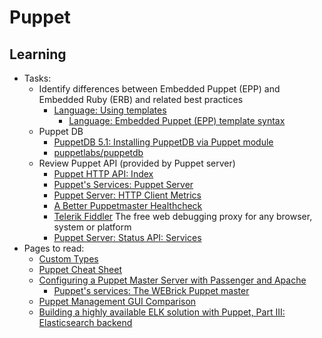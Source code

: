 # Puppet

## Learning

- Tasks:
  - Identify differences between Embedded Puppet (EPP) and Embedded Ruby (ERB) and related best practices
    - [Language: Using templates](https://puppet.com/docs/puppet/5.3/lang_template.html)
      - [Language: Embedded Puppet (EPP) template syntax](https://puppet.com/docs/puppet/5.3/lang_template_epp.html)
  - Puppet DB
    - [PuppetDB 5.1: Installing PuppetDB via Puppet module](https://puppet.com/docs/puppetdb/5.1/install_via_module.html)
    - [puppetlabs/puppetdb](https://forge.puppet.com/puppetlabs/puppetdb/readme)
  - Review Puppet API (provided by Puppet server)
    - [Puppet HTTP API: Index](https://puppet.com/docs/puppet/5.3/http_api/http_api_index.html)
    - [Puppet's Services: Puppet Server](https://puppet.com/docs/puppetserver/5.1/services_master_puppetserver.html)
    - [Puppet Server: HTTP Client Metrics](https://puppet.com/docs/puppetserver/5.1/http_client_metrics.html)
    - [A Better Puppetmaster Healthcheck](http://leebriggs.co.uk/puppet/2016/02/17/a-better-puppetmaster-healthcheck.html)
    - [Telerik Fiddler](https://www.telerik.com/fiddler) The free web debugging proxy for any browser, system or platform
    - [Puppet Server: Status API: Services](https://puppet.com/docs/puppetserver/5.1/status-api/v1/services.html)
- Pages to read:
  - [Custom Types](https://puppet.com/docs/puppet/5.3/custom_types.html)
  - [Puppet Cheat Sheet](https://lzone.de/cheat-sheet/Puppet)
  - [Configuring a Puppet Master Server with Passenger and Apache](https://puppet.com/docs/puppet/5.3/passenger.html)
    - [Puppet's services: The WEBrick Puppet master](https://puppet.com/docs/puppet/5.3/services_master_webrick.html)
  - [Puppet Management GUI Comparison](https://www.olindata.com/en/blog/2014/01/puppet-management-gui-comparison)
  - [Building a highly available ELK solution with Puppet, Part III: Elasticsearch backend](http://razorconsulting.com.au/building-a-highly-available-elk-solution-with-puppet-part-iii-elasticsearch-backend.html)

